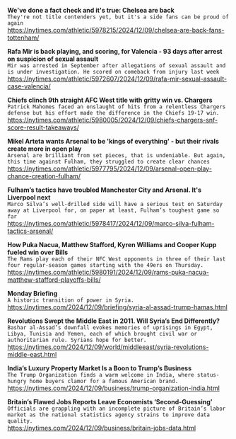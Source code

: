 **We've done a fact check and it's true: Chelsea are back**\
`They're not title contenders yet, but it's a side fans can be proud of again`\
https://nytimes.com/athletic/5978215/2024/12/09/chelsea-are-back-fans-tottenham/

**Rafa Mir is back playing, and scoring, for Valencia - 93 days after arrest on suspicion of sexual assault**\
`Mir was arrested in September after allegations of sexual assault and is under investigation. He scored on comeback from injury last week`\
https://nytimes.com/athletic/5972607/2024/12/09/rafa-mir-sexual-assault-case-valencia/

**Chiefs clinch 9th straight AFC West title with gritty win vs. Chargers**\
`Patrick Mahomes faced an onslaught of hits from a relentless Chargers defense but his effort made the difference in the Chiefs 19-17 win.`\
https://nytimes.com/athletic/5980005/2024/12/09/chiefs-chargers-snf-score-result-takeaways/

**Mikel Arteta wants Arsenal to be 'kings of everything' - but their rivals create more in open play**\
`Arsenal are brilliant from set pieces, that is undeniable. But again, this time against Fulham, they struggled to create clear chances`\
https://nytimes.com/athletic/5977795/2024/12/09/arsenal-open-play-chance-creation-fulham/

**Fulham’s tactics have troubled Manchester City and Arsenal. It's Liverpool next**\
`Marco Silva’s well-drilled side will have a serious test on Saturday away at Liverpool for, on paper at least, Fulham’s toughest game so far`\
https://nytimes.com/athletic/5978417/2024/12/09/marco-silva-fulham-tactics-arsenal/

**How Puka Nacua, Matthew Stafford, Kyren Williams and Cooper Kupp fueled win over Bills**\
`The Rams play each of their NFC West opponents in three of their last four regular-season games starting with the 49ers on Thursday.`\
https://nytimes.com/athletic/5980191/2024/12/09/rams-puka-nacua-matthew-stafford-playoffs-bills/

**Monday Briefing**\
`A historic transition of power in Syria.`\
https://nytimes.com/2024/12/09/briefing/syria-al-assad-trump-hamas.html

**Revolutions Swept the Middle East in 2011. Will Syria’s End Differently?**\
`Bashar al-Assad’s downfall evokes memories of uprisings in Egypt, Libya, Tunisia and Yemen, each of which brought civil war or authoritarian rule. Syrians hope for better.`\
https://nytimes.com/2024/12/09/world/middleeast/syria-revolutions-middle-east.html

**India’s Luxury Property Market Is a Boon to Trump’s Business**\
`The Trump Organization finds a warm welcome in India, where status-hungry home buyers clamor for a famous American brand.`\
https://nytimes.com/2024/12/09/business/trump-organization-india.html

**Britain’s Flawed Jobs Reports Leave Economists ‘Second-Guessing’**\
`Officials are grappling with an incomplete picture of Britain’s labor market as the national statistics agency strains to improve data quality.`\
https://nytimes.com/2024/12/09/business/britain-jobs-data.html

